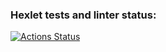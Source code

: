 ### Hexlet tests and linter status:
[![Actions Status](https://github.com/Soft4seo/frontend-project-44/workflows/hexlet-check/badge.svg)](https://github.com/Soft4seo/frontend-project-44/actions)